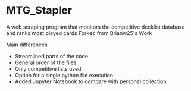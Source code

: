 # MTG_Stapler
A web scraping program that monitors the competitive decklist database and ranks most played cards
Forked from Brianw25's Work

Main differences
- Streamlined parts of the code
- General order of the files
- Only competitive lists used
- Option for a single python file execution
- Added Jupyter Notebook to compare with personal collection

